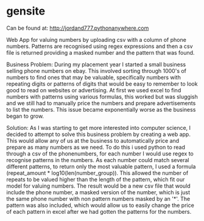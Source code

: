 # gensite
Can be found at: http://jordand777.pythonanywhere.com

Web App for valuing numbers by uploading csv with a column of phone numbers. Patterns are recognised using regex expressions and then a csv file is returned
providing a masked number and the pattern that was found.

Business Problem:
During my placement year I started a small business selling phone numbers on ebay. This involved sorting through 1000's of numbers to find ones that may be valuable, specifically numbers with repeating digits or patterns of digits that would be easy to remember to look good to read on websites or advertising. At first we used excel to find numbers with patterns using various formulas, this worked but was sluggish and we still had to manually price the numbers and prepare advertisements to list the numbers. This issue became exponentially worse as the business began to grow.

Solution:
As I was starting to get more interested into computer science, I decided to attempt to solve this business problem by creating a web app. This would allow any of us at the business to automatically price and prepare as many numbers as we need. To do this i used python to read through a csv of the phonenumbers, for each number I would use regex to recognise patterns in the numbers. As each number could match several different patterns, to return only the most valuable pattern, I used a formula (repeat_amount * log10(len(number_group)). This allowed the number of repeats to be valued higher than the length of the pattern, which fit our model for valuing numbers. The result would be a new csv file that would include the phone number, a masked version of the number, which is just the same phone number with non pattern numbers masked by an '*'. The pattern was also included, which would allow us to easily change the price of each pattern in excel after we had gotten the patterns for the numbers.
